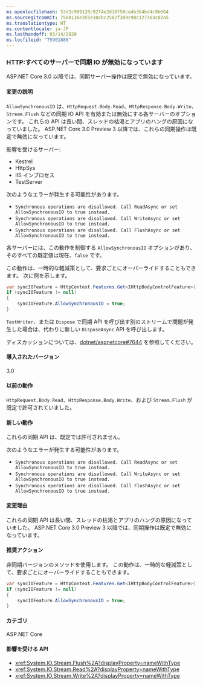 ```yaml
---
ms.openlocfilehash: 53d2c989120c92f4e2d18f50ce4b364bd4c9b604
ms.sourcegitcommit: 7588136e355e10cbc2582f389c90c127363c02a5
ms.translationtype: HT
ms.contentlocale: ja-JP
ms.lasthandoff: 03/14/2020
ms.locfileid: "75901886"
---
```

### <a name="http-synchronous-io-disabled-in-all-servers"></a>HTTP:すべてのサーバーで同期 IO が無効になっています

ASP.NET Core 3.0 以降では、同期サーバー操作は既定で無効になっています。

#### <a name="change-description"></a>変更の説明

`AllowSynchronousIO` は、`HttpRequest.Body.Read`、`HttpResponse.Body.Write`、`Stream.Flush` などの同期 IO API を有効または無効にする各サーバーのオプションです。 これらの API は長い間、スレッドの枯渇とアプリのハングの原因になっていました。 ASP.NET Core 3.0 Preview 3 以降では、これらの同期操作は既定で無効になっています。

影響を受けるサーバー:

- Kestrel
- HttpSys
- IIS インプロセス
- TestServer

次のようなエラーが発生する可能性があります。

- `Synchronous operations are disallowed. Call ReadAsync or set AllowSynchronousIO to true instead.`
- `Synchronous operations are disallowed. Call WriteAsync or set AllowSynchronousIO to true instead.`
- `Synchronous operations are disallowed. Call FlushAsync or set AllowSynchronousIO to true instead.`

各サーバーには、この動作を制御する `AllowSynchronousIO` オプションがあり、そのすべての既定値は現在、`false` です。

この動作は、一時的な軽減策として、要求ごとにオーバーライドすることもできます。 次に例を示します。

```csharp
var syncIOFeature = HttpContext.Features.Get<IHttpBodyControlFeature>();
if (syncIOFeature != null)
{
    syncIOFeature.AllowSynchronousIO = true;
}
```

`TextWriter`、または `Dispose` で同期 API を呼び出す別のストリームで問題が発生した場合は、代わりに新しい `DisposeAsync` API を呼び出します。

ディスカッションについては、[dotnet/aspnetcore#7644](https://github.com/dotnet/aspnetcore/issues/7644) を参照してください。

#### <a name="version-introduced"></a>導入されたバージョン

3.0

#### <a name="old-behavior"></a>以前の動作

`HttpRequest.Body.Read`、`HttpResponse.Body.Write`、および `Stream.Flush` が既定で許可されていました。

#### <a name="new-behavior"></a>新しい動作

これらの同期 API は、既定では許可されません。

次のようなエラーが発生する可能性があります。

- `Synchronous operations are disallowed. Call ReadAsync or set AllowSynchronousIO to true instead.`
- `Synchronous operations are disallowed. Call WriteAsync or set AllowSynchronousIO to true instead.`
- `Synchronous operations are disallowed. Call FlushAsync or set AllowSynchronousIO to true instead.`

#### <a name="reason-for-change"></a>変更理由

これらの同期 API は長い間、スレッドの枯渇とアプリのハングの原因になっていました。 ASP.NET Core 3.0 Preview 3 以降では、同期操作は既定で無効になっています。

#### <a name="recommended-action"></a>推奨アクション

非同期バージョンのメソッドを使用します。 この動作は、一時的な軽減策として、要求ごとにオーバーライドすることもできます。

```csharp
var syncIOFeature = HttpContext.Features.Get<IHttpBodyControlFeature>();
if (syncIOFeature != null)
{
    syncIOFeature.AllowSynchronousIO = true;
}
```

#### <a name="category"></a>カテゴリ

ASP.NET Core

#### <a name="affected-apis"></a>影響を受ける API

- <xref:System.IO.Stream.Flush%2A?displayProperty=nameWithType>
- <xref:System.IO.Stream.Read%2A?displayProperty=nameWithType>
- <xref:System.IO.Stream.Write%2A?displayProperty=nameWithType>

<!--

#### Affected APIs

- `Overload:System.IO.Stream.Flush`
- `Overload:System.IO.Stream.Read`
- `Overload:System.IO.Stream.Write`

-->
